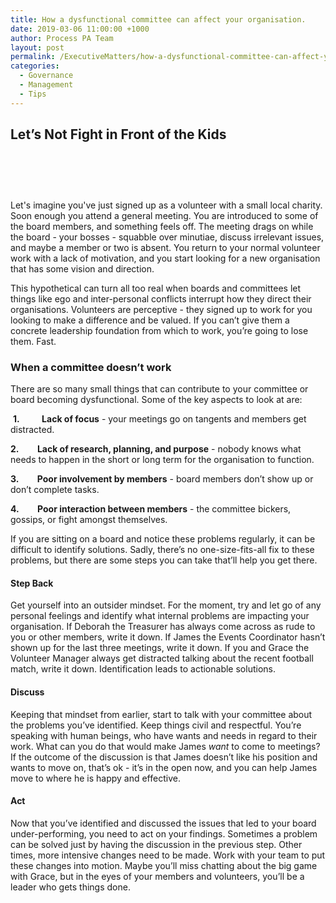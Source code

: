 ```yaml
---
title: How a dysfunctional committee can affect your organisation.
date: 2019-03-06 11:00:00 +1000
author: Process PA Team
layout: post
permalink: /ExecutiveMatters/how-a-dysfunctional-committee-can-affect-your-organisation
categories:
  - Governance
  - Management
  - Tips
---
```


## Let’s Not Fight in Front of the Kids

# &nbsp;

Let's imagine you've just signed up as a volunteer with a small local charity. Soon enough you attend a general meeting. You are introduced to some of the board members, and something feels off. The meeting drags on while the board - your bosses - squabble over minutiae, discuss irrelevant issues, and maybe a member or two is absent. You return to your normal volunteer work with a lack of motivation, and you start looking for a new organisation that has some vision and direction.

This hypothetical can turn all too real when boards and committees let things like ego and inter-personal conflicts interrupt how they direct their organisations. Volunteers are perceptive - they signed up to work for you looking to make a difference and be valued. If you can’t give them a concrete leadership foundation from which to work, you’re going to lose them. Fast.

### **When a committee doesn’t work**

There are so many small things that can contribute to your committee or board becoming dysfunctional. Some of the key aspects to look at are:

&nbsp;**1.**&nbsp; &nbsp; &nbsp; &nbsp;&nbsp; **Lack of focus** - your meetings go on tangents and members get distracted.

**2. &nbsp; &nbsp; &nbsp; &nbsp; Lack of research, planning, and purpose** - nobody knows what needs to happen in the short or long term for the organisation to function.

**3. &nbsp; &nbsp; &nbsp; &nbsp; Poor involvement by members** - board members don’t show up or don’t complete tasks.

****4. &nbsp; &nbsp; &nbsp; &nbsp; Poor** interaction between members** - the committee bickers, gossips, or fight amongst themselves.

If you are sitting on a board and notice these problems regularly, it can be difficult to identify solutions. Sadly, there’s no one-size-fits-all fix to these problems, but there are some steps you can take that’ll help you get there.

#### **Step Back**

Get yourself into an outsider mindset. For the moment, try and let go of any personal feelings and identify what internal problems are impacting your organisation. If Deborah the Treasurer has always come across as rude to you or other members, write it down. If James the Events Coordinator hasn’t shown up for the last three meetings, write it down. If you and Grace the Volunteer Manager always get distracted talking about the recent football match, write it down. Identification leads to actionable solutions.

#### **Discuss**

Keeping that mindset from earlier, start to talk with your committee about the problems you’ve identified. Keep things civil and respectful. You’re speaking with human beings, who have wants and needs in regard to their work. What can you do that would make James *want* to come to meetings? If the outcome of the discussion is that James doesn’t like his position and wants to move on, that’s ok - it’s in the open now, and you can help James move to where he is happy and effective.

#### **Act**

Now that you’ve identified and discussed the issues that led to your board under-performing, you need to act on your findings. Sometimes a problem can be solved just by having the discussion in the previous step. Other times, more intensive changes need to be made. Work with your team to put these changes into motion. Maybe you’ll miss chatting about the big game with Grace, but in the eyes of your members and volunteers, you’ll be a leader who gets things done.
